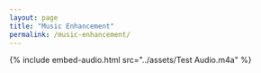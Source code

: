 ```yaml
---
layout: page
title: "Music Enhancement"
permalink: /music-enhancement/
---
```


{% include embed-audio.html src="../assets/Test Audio.m4a" %}

